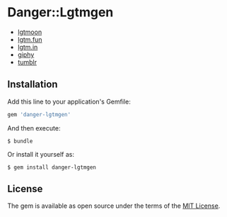 # Danger::Lgtmgen

- [lgtmoon](https://lgtmoon.herokuapp.com/)
- [lgtm.fun](https://lgtm.fun/)
- [lgtm.in](https://www.lgtm.in/)
- [giphy](https://giphy.com/)
- [tumblr](https://lgtmpics.tumblr.com/archive/)

## Installation

Add this line to your application's Gemfile:

```ruby
gem 'danger-lgtmgen'
```

And then execute:

    $ bundle

Or install it yourself as:

    $ gem install danger-lgtmgen

## License

The gem is available as open source under the terms of the [MIT License](https://opensource.org/licenses/MIT).
